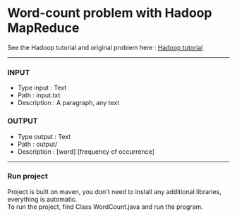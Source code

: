 # Word-count problem with Hadoop MapReduce
See the Hadoop tutorial and original problem here : [Hadoop tutorial](https://hadoop.apache.org/docs/current/hadoop-mapreduce-client/hadoop-mapreduce-client-core/MapReduceTutorial.html)

---
### INPUT
- Type input : Text 
- Path : input.txt
- Description : A paragraph, any text

### OUTPUT
- Type output : Text
- Path : output/
- Description : [word] [frequency of occurrence]

---
### Run project
Project is built on maven, you don't need to install any additional libraries, everything is automatic. <br />
To run the project, find Class WordCount.java and run the program. 
